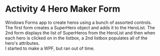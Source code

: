 # Activity 4 Hero Maker Form
Windows Forms app to create heros using a bunch of assorted controls.  The first form creates a SuperHero object and adds it to the HeroList.  The 2nd form displays the list of SuperHeros from the HeroList and then when each hero is clicked on in the listbox, a 2nd listbox populates all of the hero's attributes.  
I started to make a WPF, but ran out of time.
